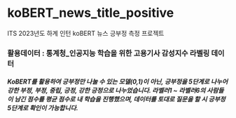 # koBERT_news_title_positive
ITS 2023년도 하계 인턴 koBERT 뉴스 긍부정 측정 프로젝트

### 활용데이터 : 통계청_인공지능 학습을 위한 고용기사 감성지수 라벨링 데이터

##### KoBERT를 활용하여 긍부정만 나눌 수 있는 모델(0,1)이 아닌, 긍부정을 5단계로 나누어 강한 부정, 부정, 중립, 긍정, 강한 긍정으로 나누었습니다. 라벨러1 ~ 라벨러6의 사람들이 남긴 점수를 평균 점수로 내 학습을 진행했으며, 데이터를 토대로 질문을 할 시 긍부정 5단계로 확인이 가능합니다.


